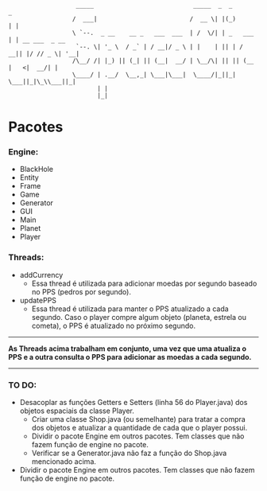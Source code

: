 

                       _____                            _____  _  _        _               
                      /  ___|                          /  __ \| |(_)      | |              
                      \ `--.  _ __    __ _   ___  ___  | /  \/| | _   ___ | | __ ___  _ __ 
                       `--. \| '_ \  / _` | / __|/ _ \ | |    | || | / __|| |/ // _ \| '__|
                      /\__/ /| |_) || (_| || (__|  __/ | \__/\| || || (__ |   <|  __/| |   
                      \____/ | .__/  \__,_| \___|\___|  \____/|_||_| \___||_|\_\\___||_|   
                             | |                                                           
                             |_|                                                           
                                                         

<h1>Pacotes</h1>

<h3>Engine:</h3>
<ul>
    <li>
        BlackHole
    </li>
    <li>
        Entity
    </li>
    <li>
        Frame
    </li>
    <li>
        Game
    </li>
    <li>
        Generator
    </li>
    <li>
        GUI
    </li>
    <li>
        Main
    </li>
    <li>
        Planet
    </li>
    <li>
        Player
    </li>
</ul>

<h3>Threads:</h3>
<ul>
    <li>
        addCurrency
        <ul>
            <li>Essa thread é utilizada para adicionar moedas por segundo baseado no PPS (pedros por segundo).</li>
        </ul>
    </li>
    <li>
        updatePPS
        <ul>
            <li>Essa thread é utilizada para manter o PPS atualizado a cada segundo. Caso o player compre algum objeto (planeta, estrela ou cometa), o PPS é atualizado no próximo segundo.</li>
        </ul>
    </li>
</ul>
<hr>
<p><b>As Threads acima trabalham em conjunto, uma vez que uma atualiza o PPS e a outra consulta o PPS para adicionar as moedas a cada segundo.</b></p>
<hr>
<h3>TO DO:</h3>
<ul>
    <li>
        Desacoplar as funções Getters e Setters (linha 56 do Player.java) dos objetos espaciais da classe Player.
        <ul>
            <li>
                Criar uma classe Shop.java (ou semelhante) para tratar a compra dos objetos e atualizar a quantidade de cada que o player possui.
            </li>
            <li>
                Dividir o pacote Engine em outros pacotes. Tem classes que não fazem função de engine no pacote.
            </li>
            <li>
                Verificar se a Generator.java não faz a função do Shop.java mencionado acima.
            </li>
        </ul>
    </li>
    <li>
        Dividir o pacote Engine em outros pacotes. Tem classes que não fazem função de engine no pacote.
    </li>
</ul>
